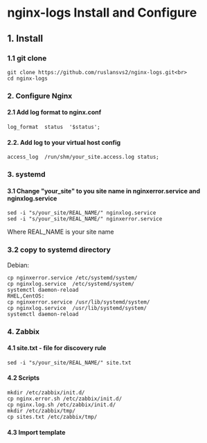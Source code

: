 # nginx-logs  Install and Configure

## 1. Install 

### 1.1 git clone 

```
git clone https://github.com/ruslansvs2/nginx-logs.git<br>
cd nginx-logs
```

### 2. Configure Nginx 
#### 2.1 Add log format to nginx.conf

```
log_format  status  '$status';
```

#### 2.2. Add log to your virtual host config 

```
access_log  /run/shm/your_site.access.log status;
```

### 3. systemd

#### 3.1 Change "your_site" to you site name in nginxerror.service and nginxlog.service

```
sed -i "s/your_site/REAL_NAME/" nginxlog.service  
sed -i "s/your_site/REAL_NAME/" nginxerror.service
```

Where REAL_NAME is your site name

### 3.2 copy to systemd directory

Debian: 

```
cp nginxerror.service /etc/systemd/system/
cp nginxlog.service  /etc/systemd/system/
systemctl daemon-reload 
RHEL,CentOS:
cp nginxerror.service /usr/lib/systemd/system/
cp nginxlog.service  /usr/lib/systemd/system/ 
systemctl daemon-reload 
```

### 4. Zabbix 

#### 4.1 site.txt - file for discovery rule 

```
sed -i "s/your_site/REAL_NAME/" site.txt 
```

#### 4.2 Scripts <br>

```
mkdir /etc/zabbix/init.d/
cp nginx.error.sh /etc/zabbix/init.d/
cp nginx.log.sh /etc/zabbix/init.d/ 
mkdir /etc/zabbix/tmp/ 
cp sites.txt /etc/zabbix/tmp/
```

#### 4.3 Import template 

